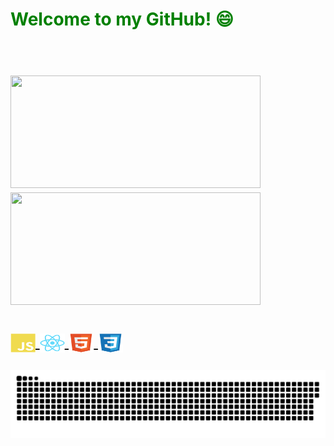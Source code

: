 <h1 style="color: green">Welcome to my GitHub! 😄<h1/>

<div style="display: inline"><br>
  <a href="https://github.com/juliobarros-dev">
  <img height="180em" width="400em" src="https://github-readme-stats.vercel.app/api?username=juliobarros-dev&show_icons=true&theme=tokyonight&include_all_commits=true&count_private=true"/>
  <img height="180em" width="400em" src="https://github-readme-stats.vercel.app/api/top-langs/?username=juliobarros-dev&layout=compact&langs_count=7&theme=tokyonight"/>
</div>
<div style="display: inline_block"><br>

<div>
  <img align="center" alt="Rafa-Js" height="30" width="40" src="https://raw.githubusercontent.com/devicons/devicon/master/icons/javascript/javascript-plain.svg">
  <img align="center" alt="Rafa-React" height="30" width="40" src="https://raw.githubusercontent.com/devicons/devicon/master/icons/react/react-original.svg">
  <img align="center" alt="Rafa-HTML" height="30" width="40" src="https://raw.githubusercontent.com/devicons/devicon/master/icons/html5/html5-original.svg">
  <img align="center" alt="Rafa-CSS" height="30" width="40" src="https://raw.githubusercontent.com/devicons/devicon/master/icons/css3/css3-original.svg">

  ![Snake animation](https://github.com/juliobarros-dev/juliobarros-dev/blob/output/github-contribution-grid-snake.svg)
<div/>

